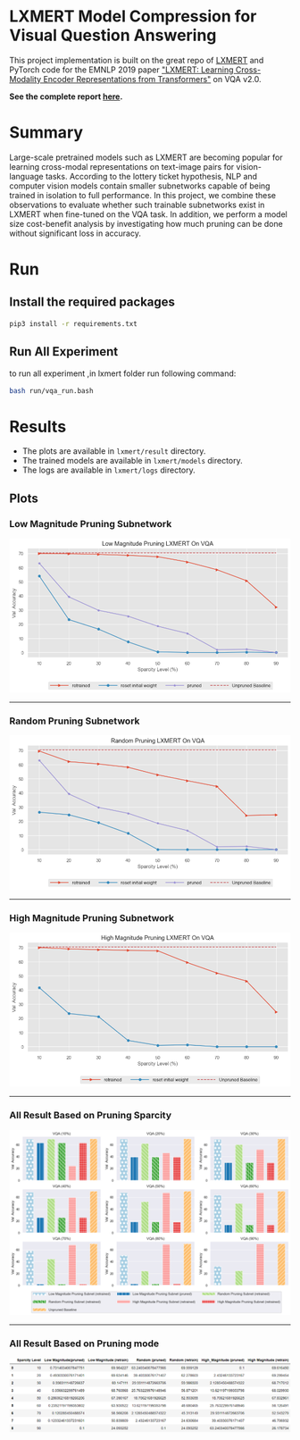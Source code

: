 # LXMERT Model Compression for Visual Question Answering
This project implementation is built on the great repo of [LXMERT](https://github.com/airsplay/lxmert) and PyTorch code for the EMNLP 2019 paper ["LXMERT: Learning Cross-Modality Encoder Representations from Transformers"](https://arxiv.org/abs/1908.07490) on VQA v2.0.

**See the complete report [here](https://github.com/ghazaleh-mahmoodi/lxmert_compression/blob/main/report/main.pdf).**  
# Summary
Large-scale pretrained models such as LXMERT are becoming popular for learning cross-modal representations on text-image pairs for vision-language tasks. According to the lottery ticket hypothesis, NLP and computer vision models contain smaller subnetworks capable of being trained in isolation to full performance. In this project, we combine these observations to evaluate whether such trainable subnetworks exist in LXMERT when fine-tuned on the VQA task. In addition, we perform a model size cost-benefit analysis by investigating how much pruning can be done without significant loss in accuracy.

# Run

## Install the required packages
```bash
pip3 install -r requirements.txt
```

## Run All Experiment
to run all experiment ,in lxmert folder run following command:
```bash
bash run/vqa_run.bash
```

# Results 
- The plots are available in `lxmert/result` directory.
- The trained models are available in `lxmert/models` directory.
- The logs are available in `lxmert/logs` directory.

## Plots
### Low Magnitude Pruning Subnetwork 
![alt text](./report/images/Low_Magnitude_experiment_result.PNG)

***

### Random Pruning Subnetwork 
![alt text](./report/images/Random_experiment_result.PNG)

***

### High Magnitude Pruning Subnetwork 
![alt text](./report/images/High_Magnitude_experiment_result.PNG)

*** 

### All Result Based on Pruning Sparcity
![alt text](./report/images/experiment_result.PNG)

***

### All Result Based on Pruning mode
![alt text](./report/images/report.PNG)
